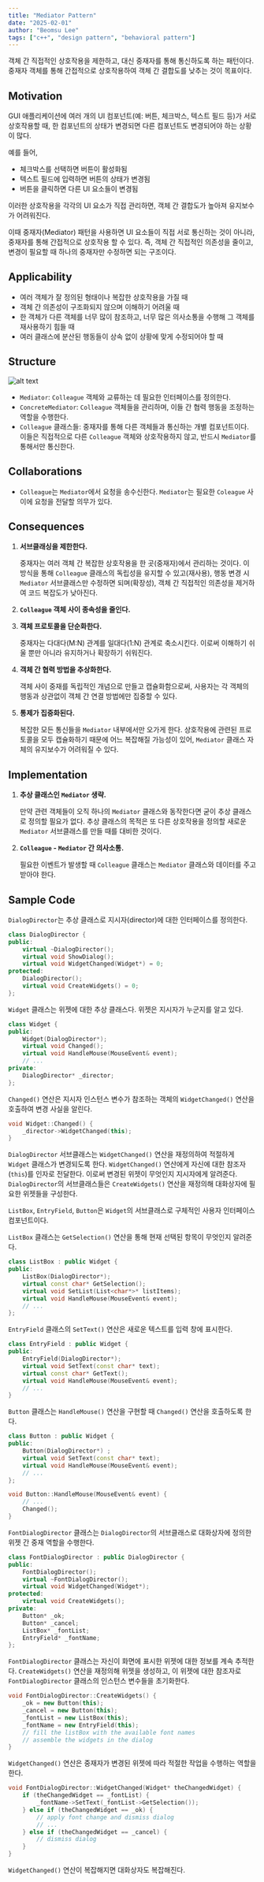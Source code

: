 ```yaml
---
title: "Mediator Pattern"
date: "2025-02-01"
author: "Beomsu Lee"
tags: ["c++", "design pattern", "behavioral pattern"]
---
```


객체 간 직접적인 상호작용을 제한하고, 대신 중재자를 통해 통신하도록 하는 패턴이다. 중재자 객체를 통해 간접적으로 상호작용하여 객체 간 결합도를 낮추는 것이 목표이다.

## Motivation

GUI 애플리케이션에 여러 개의 UI 컴포넌트(예: 버튼, 체크박스, 텍스트 필드 등)가 서로 상호작용할 때, 한 컴포넌트의 상태가 변경되면 다른 컴포넌트도 변경되어야 하는 상황이 많다.

예를 들어,
- 체크박스를 선택하면 버튼이 활성화됨
- 텍스트 필드에 입력하면 버튼의 상태가 변경됨
- 버튼을 클릭하면 다른 UI 요소들이 변경됨

이러한 상호작용을 각각의 UI 요소가 직접 관리하면, 객체 간 결합도가 높아져 유지보수가 어려워진다.

이때 중재자(Mediator) 패턴을 사용하면 UI 요소들이 직접 서로 통신하는 것이 아니라, 중재자를 통해 간접적으로 상호작용 할 수 있다. 즉, 객체 간 직접적인 의존성을 줄이고, 변경이 필요할 때 하나의 중재자만 수정하면 되는 구조이다.

## Applicability

- 여러 객체가 잘 정의된 형태이나 복잡한 상호작용을 가질 때
- 객체 간 의존성이 구조화되지 않으며 이해하기 어려울 때
- 한 객체가 다른 객체를 너무 많이 참조하고, 너무 많은 의사소통을 수행해 그 객체를 재사용하기 힘들 때
- 여러 클래스에 분산된 행동들이 상속 없이 상황에 맞게 수정되어야 할 때

## Structure

![alt text](images/mediator_pattern_structure.png)

- `Mediator`: `Colleague` 객체와 교류하는 데 필요한 인터페이스를 정의한다.
- `ConcreteMediator`: `Colleague` 객체들을 관리하며, 이들 간 협력 행동을 조정하는 역할을 수행한다.
- `Colleague` 클래스들: 중재자를 통해 다른 객체들과 통신하는 개별 컴포넌트이다. 이들은 직접적으로 다른 `Colleague` 객체와 상호작용하지 않고, 반드시 `Mediator`를 통해서만 통신한다.

## Collaborations

- `Colleague`는 `Mediator`에서 요청을 송수신한다. `Mediator`는 필요한 `Coleague` 사이에 요청을 전달할 의무가 있다.

## Consequences

1. **서브클래싱을 제한한다.**

    중재자는 여러 객체 간 복잡한 상호작용을 한 곳(중재자)에서 관리하는 것이다. 이 방식을 통해 `Colleague` 클래스의 독립성을 유지할 수 있고(재사용), 행동 변경 시 `Mediator` 서브클래스만 수정하면 되며(확장성), 객체 간 직접적인 의존성을 제거하여 코드 복잡도가 낮아진다.
2. **`Colleague` 객체 사이 종속성을 줄인다.**
3. **객체 프로토콜을 단순화한다.**

    중재자는 다대다(M:N) 관계를 일대다(1:N) 관계로 축소시킨다. 이로써 이해하기 쉬울 뿐만 아니라 유지하거나 확장하기 쉬워진다.
4. **객체 간 협력 방법을 추상화한다.**

    객체 사이 중재를 독립적인 개념으로 만들고 캡슐화함으로써, 사용자는 각 객체의 행동과 상관없이 객체 간 연결 방법에만 집중할 수 있다.
5. **통제가 집중화된다.**

    복잡한 모든 통신들을 `Mediator` 내부에서만 오가게 한다. 상호작용에 관련된 프로토콜을 모두 캡슐화하기 때문에 어느 복잡해질 가능성이 있어, `Mediator` 클래스 자체의 유지보수가 어려워질 수 있다. 

## Implementation

1. **추상 클래스인 `Mediator` 생략.**

    만약 관련 객체들이 오직 하나의 `Mediator` 클래스와 동작한다면 굳이 추상 클래스로 정의할 필요가 없다. 추상 클래스의 목적은 또 다른 상호작용을 정의할 새로운 `Mediator` 서브클래스를 만들 때를 대비한 것이다. 
2. **`Colleague` - `Mediator` 간 의사소통.**

    필요한 이벤트가 발생할 때 `Colleague` 클래스는 `Mediator` 클래스와 데이터를 주고 받아야 한다.

## Sample Code

`DialogDirector`는 추상 클래스로 지시자(director)에 대한 인터페이스를 정의한다.

```cpp
class DialogDirector {
public:
    virtual ~DialogDirector();
    virtual void ShowDialog();
    virtual void WidgetChanged(Widget*) = 0;
protected:
    DialogDirector();
    virtual void CreateWidgets() = 0;
};
```

`Widget` 클래스는 위젯에 대한 추상 클래스다. 위젯은 지시자가 누군지를 알고 있다.

```cpp
class Widget {
public:
    Widget(DialogDirector*);
    virtual void Changed();
    virtual void HandleMouse(MouseEvent& event);
    // ...
private:
    DialogDirector* _director;
};
```

`Changed()` 연산은 지시자 인스턴스 변수가 참조하는 객체의 `WidgetChanged()` 연산을 호출하여 변경 사실을 알린다.

```cpp
void Widget::Changed() {
    _director->WidgetChanged(this);
}
```

`DialogDirector` 서브클래스는 `WidgetChanged()` 연산을 재정의하여 적절하게 `Widget` 클래스가 변경되도록 한다. `WidgetChanged()` 연산에게 자신에 대한 참조자(`this`)를 인자로 전달한다. 이로써 변경된 위젯이 무엇인지 지시자에게 알려준다. `DialogDirector`의 서브클래스들은 `CreateWidgets()` 연산을 재정의해 대화상자에 필요한 위젯들을 구성한다.

`ListBox`, `EntryField`, `Button`은 `Widget`의 서브클래스로 구체적인 사용자 인터페이스 컴포넌트이다. 

`ListBox` 클래스는 `GetSelection()` 연산을 통해 현재 선택된 항목이 무엇인지 알려준다.

```cpp
class ListBox : public Widget {
public:
    ListBox(DialogDirector*);
    virtual const char* GetSelection();
    virtual void SetList(List<char*>* listItems);
    virtual void HandleMouse(MouseEvent& event);
    // ...
};
```

`EntryField` 클래스의 `SetText()` 연산은 새로운 텍스트를 입력 창에 표시한다.

```cpp
class EntryField : public Widget {
public:
    EntryField(DialogDirector*);
    virtual void SetText(const char* text);
    virtual const char* GetText();
    virtual void HandleMouse(MouseEvent& event);
    // ...
}
```

`Button` 클래스는 `HandleMouse()` 연산을 구현할 때 `Changed()` 연산을 호출하도록 한다.

```cpp
class Button : public Widget {
public:
    Button(DialogDirector*) ;
    virtual void SetText(const char* text);
    virtual void HandleMouse(MouseEvent& event);
    // ...
};

void Button::HandleMouse(MouseEvent& event) {
    // ...
    Changed();
}
```

`FontDialogDirector` 클래스는 `DialogDirector`의 서브클래스로 대화상자에 정의한 위젯 간 중재 역할을 수행한다. 

```cpp
class FontDialogDirector : public DialogDirector {
public:
    FontDialogDirector();
    virtual ~FontDialogDirector();
    virtual void WidgetChanged(Widget*);
protected:
    virtual void CreateWidgets();
private:
    Button* _ok;
    Button* _cancel; 
    ListBox* _fontList;
    EntryField* _fontName;
};
```

`FontDialogDirector` 클래스는 자신이 화면에 표시한 위젯에 대한 정보를 계속 추적한다. `CreateWidgets()` 연산을 재정의해 위젯을 생성하고, 이 위젯에 대한 참조자로 `FontDialogDirector` 클래스의 인스턴스 변수들을 초기화한다.

```cpp
void FontDialogDirector::CreateWidgets() {
    _ok = new Button(this);
    _cancel = new Button(this);
    _fontList = new ListBox(this);
    _fontName = new EntryField(this);
    // fill the listBox with the available font names
    // assemble the widgets in the dialog
}
```

`WidgetChanged()` 연산은 중재자가 변경된 위젯에 따라 적절한 작업을 수행하는 역할을 한다.

```cpp
void FontDialogDirector::WidgetChanged(Widget* theChangedWidget) {
    if (theChangedWidget == _fontList) {
        _fontName->SetText(_fontList->GetSelection());
    } else if (theChangedWidget == _ok) {
        // apply font change and dismiss dialog
        // ...
    } else if (theChangedWidget == _cancel) {
        // dismiss dialog
    }
}
```

`WidgetChanged()` 연산이 복잡해지면 대화상자도 복잡해진다. 